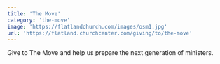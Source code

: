 ```yaml
---
title: 'The Move'
category: 'the-move'
image: 'https://flatlandchurch.com/images/osm1.jpg'
url: 'https://flatland.churchcenter.com/giving/to/the-move'
---
```


Give to The Move and help us prepare the next generation of ministers.
